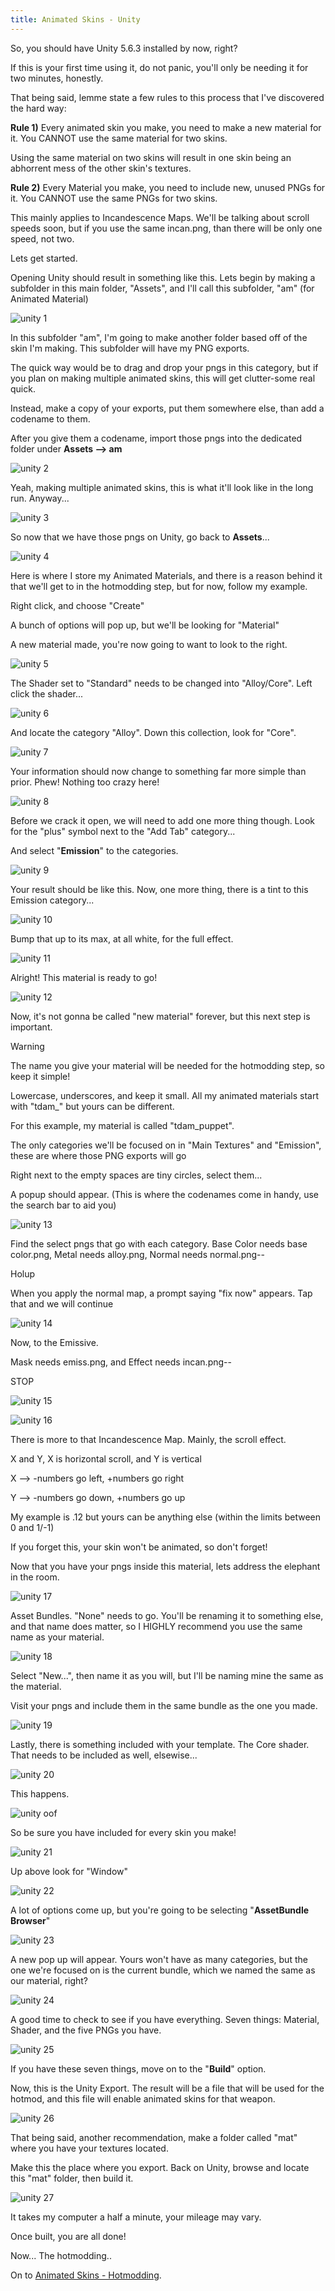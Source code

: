 ```yaml
---
title: Animated Skins - Unity
---
```


So, you should have Unity 5.6.3 installed by now, right?

If this is your first time using it, do not panic, you'll only be needing it for two minutes, honestly.

That being said, lemme state a few rules to this process that I've discovered the hard way:

**Rule 1)** Every animated skin you make, you need to make a new material for it. You CANNOT use the same material for two skins.

Using the same material on two skins will result in one skin being an abhorrent mess of the other skin's textures.

**Rule 2)** Every Material you make, you need to include new, unused PNGs for it. You CANNOT use the same PNGs for two skins.

This mainly applies to Incandescence Maps. We'll be talking about scroll speeds soon, but if you use the same incan.png, than there will be only one speed, not two.

Lets get started.

Opening Unity should result in something like this. Lets begin by making a subfolder in this main folder, "Assets", and I'll call this subfolder, "am" (for Animated Material)

![unity 1](images/unity/unity_1.png)

In this subfolder "am", I'm going to make another folder based off of the skin I'm making. This subfolder will have my PNG exports.

The quick way would be to drag and drop your pngs in this category, but if you plan on making multiple animated skins, this will get clutter-some real quick.

Instead, make a copy of your exports, put them somewhere else, than add a codename to them.

After you give them a codename, import those pngs into the dedicated folder under **Assets --> am**

![unity 2](images/unity/unity_2.png)

Yeah, making multiple animated skins, this is what it'll look like in the long run. Anyway...

![unity 3](images/unity/unity_3.png)

So now that we have those pngs on Unity, go back to **Assets**...

![unity 4](images/unity/unity_4.png)

Here is where I store my Animated Materials, and there is a reason behind it that we'll get to in the hotmodding step, but for now, follow my example.

Right click, and choose "Create"

A bunch of options will pop up, but we'll be looking for "Material"

A new material made, you're now going to want to look to the right.

![unity 5](images/unity/unity_5.png)

The Shader set to "Standard" needs to be changed into "Alloy/Core". Left click the shader...

![unity 6](images/unity/unity_6.png)

And locate the category "Alloy". Down this collection, look for "Core".

![unity 7](images/unity/unity_7.png)

Your information should now change to something far more simple than prior. Phew! Nothing too crazy here!

![unity 8](images/unity/unity_8.png)

Before we crack it open, we will need to add one more thing though. Look for the "plus" symbol next to the "Add Tab" category...

And select "**Emission**" to the categories.

![unity 9](images/unity/unity_9.png)

Your result should be like this. Now, one more thing, there is a tint to this Emission category...

![unity 10](images/unity/unity_10.png)

Bump that up to its max, at all white, for the full effect.

![unity 11](images/unity/unity_11.png)

Alright! This material is ready to go!

![unity 12](images/unity/unity_12.png)

Now, it's not gonna be called "new material" forever, but this next step is important.

> [!WARNING]
> The name you give your material will be needed for the hotmodding step, so keep it simple!

Lowercase, underscores, and keep it small. All my animated materials start with "tdam_" but yours can be different.

For this example, my material is called "tdam_puppet".

The only categories we'll be focused on in "Main Textures" and "Emission", these are where those PNG exports will go

Right next to the empty spaces are tiny circles, select them...

A popup should appear. (This is where the codenames come in handy, use the search bar to aid you)

![unity 13](images/unity/unity_13.png)

Find the select pngs that go with each category. Base Color needs base color.png, Metal needs alloy.png, Normal needs normal.png--

Holup

When you apply the normal map, a prompt saying "fix now" appears. Tap that and we will continue

![unity 14](images/unity/unity_14.png)

Now, to the Emissive.

Mask needs emiss.png, and Effect needs incan.png--

STOP

![unity 15](images/unity/unity_15.png)

![unity 16](images/unity/unity_16.png)

There is more to that Incandescence Map. Mainly, the scroll effect.

X and Y, X is horizontal scroll, and Y is vertical

X --> -numbers go left, +numbers go right

Y --> -numbers go down, +numbers go up

My example is .12 but yours can be anything else (within the limits between 0 and 1/-1)

If you forget this, your skin won't be animated, so don't forget!

Now that you have your pngs inside this material, lets address the elephant in the room.

![unity 17](images/unity/unity_17.png)

Asset Bundles. "None" needs to go. You'll be renaming it to something else, and that name does matter, so I HIGHLY recommend you use the same name as your material.

![unity 18](images/unity/unity_18.png)

Select "New...", then name it as you will, but I'll be naming mine the same as the material.

Visit your pngs and include them in the same bundle as the one you made.

![unity 19](images/unity/unity_19.png)

Lastly, there is something included with your template. The Core shader. That needs to be included as well, elsewise...

![unity 20](images/unity/unity_20.png)

This happens.

![unity oof](images/unity/unity_oof.jpg)

So be sure you have included for every skin you make!

![unity 21](images/unity/unity_21.png)

Up above look for "Window"

![unity 22](images/unity/unity_22.png)

A lot of options come up, but you're going to be selecting "**AssetBundle Browser**"

![unity 23](images/unity/unity_23.png)

A new pop up will appear. Yours won't have as many categories, but the one we're focused on is the current bundle, which we named the same as our material, right?

![unity 24](images/unity/unity_24.png)

A good time to check to see if you have everything. Seven things: Material, Shader, and the five PNGs you have.

![unity 25](images/unity/unity_25.png)

If you have these seven things, move on to the "**Build**" option.

Now, this is the Unity Export. The result will be a file that will be used for the hotmod, and this file will enable animated skins for that weapon.

![unity 26](images/unity/unity_26.png)

That being said, another recommendation, make a folder called "mat" where you have your textures located.

Make this the place where you export. Back on Unity, browse and locate this "mat" folder, then build it.

![unity 27](images/unity/unity_27.png)

It takes my computer a half a minute, your mileage may vary.

Once built, you are all done!

Now... The hotmodding..

On to [Animated Skins - Hotmodding](hotmod.md).
